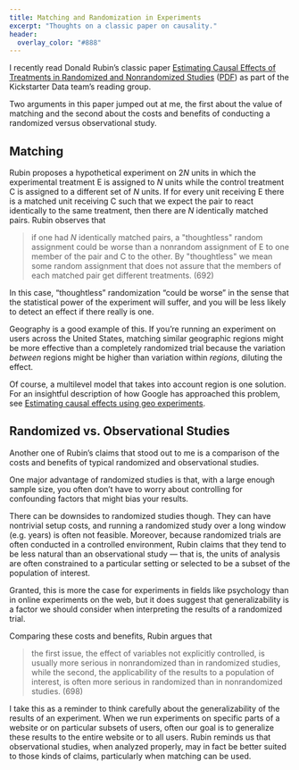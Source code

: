 ```yaml
---
title: Matching and Randomization in Experiments
excerpt: "Thoughts on a classic paper on causality."
header:
  overlay_color: "#888"
---
```


I recently read Donald Rubin’s classic paper [Estimating Causal Effects of Treatments in Randomized and Nonrandomized Studies](http://dx.doi.org/10.1037/h0037350) ([PDF](http://www.biostat.jhsph.edu/~dscharf/Causal/rubin.journ.psych.ed.pdf)) as part of the Kickstarter Data team’s reading group.

Two arguments in this paper jumped out at me, the first about the value of matching and the second about the costs and benefits of conducting a randomized versus observational study.

## Matching

Rubin proposes a hypothetical experiment on 2*N* units in which the experimental treatment E is assigned to *N* units while the control treatment C is assigned to a different set of *N* units. If for every unit receiving E there is a matched unit receiving C such that we expect the pair to react identically to the same treatment, then there are *N* identically matched pairs. Rubin observes that

> if one had *N* identically matched pairs, a "thoughtless" random assignment could be worse than a nonrandom assignment of E to one member of the pair and C to the other. By "thoughtless" we mean some random assignment that does not assure that the members of each matched pair get different treatments. (692)

In this case, “thoughtless” randomization “could be worse” in the sense that the statistical power of the experiment will suffer, and you will be less likely to detect an effect if there really is one.

Geography is a good example of this. If you’re running an experiment on users across the United States, matching similar geographic regions might be more effective than a completely randomized trial because the variation *between* regions might be higher than variation within *regions*, diluting the effect.

Of course, a multilevel model that takes into account region is one solution. For an insightful description of how Google has approached this problem, see [Estimating causal effects using geo experiments](http://www.unofficialgoogledatascience.com/2016/06/estimating-causal-effects-using-geo.html).

## Randomized vs. Observational Studies

Another one of Rubin’s claims that stood out to me is a comparison of the costs and benefits of typical randomized and observational studies.

One major advantage of randomized studies is that, with a large enough sample size, you often don’t have to worry about controlling for confounding factors that might bias your results.

There can be downsides to randomized studies though. They can have nontrivial setup costs, and running a randomized study over a long window (e.g. years) is often not feasible. Moreover, because randomized trials are often conducted in a controlled environment, Rubin claims that they tend to be less natural than an observational study — that is, the units of analysis are often constrained to a particular setting or selected to be a subset of the population of interest.

Granted, this is more the case for experiments in fields like psychology than in online experiments on the web, but it does suggest that generalizability is a factor we should consider when interpreting the results of a randomized trial.

Comparing these costs and benefits, Rubin argues that

> the first issue, the effect of variables not explicitly controlled, is usually more serious in nonrandomized than in randomized studies, while the second, the applicability of the results to a population of interest, is often more serious in randomized than in nonrandomized studies. (698)

I take this as a reminder to think carefully about the generalizability of the results of an experiment. When we run experiments on specific parts of a website or on particular subsets of users, often our goal is to generalize these results to the entire website or to all users. Rubin reminds us that observational studies, when analyzed properly, may in fact be better suited to those kinds of claims, particularly when matching can be used.


